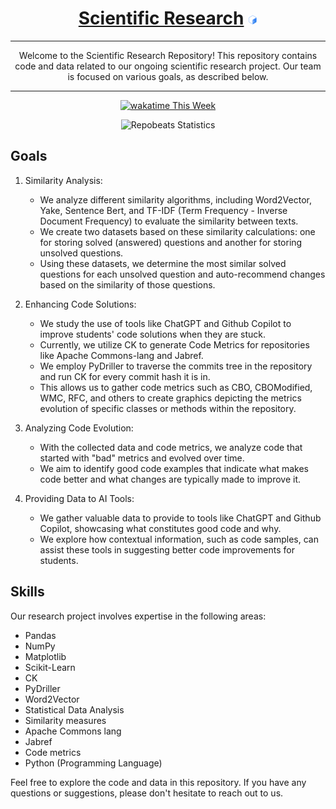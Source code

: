 <div align="center">
   
# [Scientific Research](https://github.com/BrenoFariasdaSilva/Scientific-Research) <img src="https://github.com/BrenoFariasdaSilva/Scientific-Research/blob/main/assets/Bash.svg"  width="3%" height="3%">

</div>

<div align="center">
  
---

Welcome to the Scientific Research Repository! This repository contains code and data related to our ongoing scientific research project. Our team is focused on various goals, as described below.
  
---

</div>

<p align="center">
  <a href="https://wakatime.com/badge/github/BrenoFariasdaSilva/Scientific-Research.svg">
    <img src="https://wakatime.com/badge/github/BrenoFariasdaSilva/Scientific-Research.svg" alt="wakatime This Week">
  </a>
</p>

<div align="center">
   
![Repobeats Statistics](https://repobeats.axiom.co/api/embed/cc926b338fcd1c49112ae0c1707e41cbfc07f606.svg "Repobeats analytics image")

</div>

## Goals

1. Similarity Analysis:
   - We analyze different similarity algorithms, including Word2Vector, Yake, Sentence Bert, and TF-IDF (Term Frequency - Inverse Document Frequency) to evaluate the similarity between texts.
   - We create two datasets based on these similarity calculations: one for storing solved (answered) questions and another for storing unsolved questions.
   - Using these datasets, we determine the most similar solved questions for each unsolved question and auto-recommend changes based on the similarity of those questions.

2. Enhancing Code Solutions:
   - We study the use of tools like ChatGPT and Github Copilot to improve students' code solutions when they are stuck.
   - Currently, we utilize CK to generate Code Metrics for repositories like Apache Commons-lang and Jabref.
   - We employ PyDriller to traverse the commits tree in the repository and run CK for every commit hash it is in.
   - This allows us to gather code metrics such as CBO, CBOModified, WMC, RFC, and others to create graphics depicting the metrics evolution of specific classes or methods within the repository.

3. Analyzing Code Evolution:
   - With the collected data and code metrics, we analyze code that started with "bad" metrics and evolved over time.
   - We aim to identify good code examples that indicate what makes code better and what changes are typically made to improve it.

4. Providing Data to AI Tools:
   - We gather valuable data to provide to tools like ChatGPT and Github Copilot, showcasing what constitutes good code and why.
   - We explore how contextual information, such as code samples, can assist these tools in suggesting better code improvements for students.

## Skills

Our research project involves expertise in the following areas:

- Pandas
- NumPy
- Matplotlib
- Scikit-Learn
- CK
- PyDriller
- Word2Vector
- Statistical Data Analysis
- Similarity measures
- Apache Commons lang
- Jabref
- Code metrics
- Python (Programming Language)

Feel free to explore the code and data in this repository. If you have any questions or suggestions, please don't hesitate to reach out to us.


